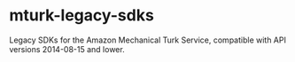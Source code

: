 # mturk-legacy-sdks
Legacy SDKs for the Amazon Mechanical Turk Service, compatible with API versions 2014-08-15 and lower.
